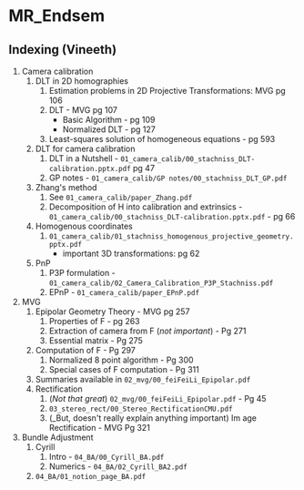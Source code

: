 # MR_Endsem

## Indexing (Vineeth)

1. Camera calibration
    1. DLT in 2D homographies
        1. Estimation problems in 2D Projective Transformations: MVG pg 106
        2. DLT - MVG pg 107
            - Basic Algorithm - pg 109
            - Normalized DLT - pg 127
        3. Least-squares solution of homogeneous equations - pg 593
    2. DLT for camera calibration
        1. DLT in a Nutshell - `01_camera_calib/00_stachniss_DLT-calibration.pptx.pdf` pg 47
        2. GP notes - `01_camera_calib/GP notes/00_stachniss_DLT_GP.pdf`
    3. Zhang's method
        1. See `01_camera_calib/paper_Zhang.pdf`
        2. Decomposition of H into calibration and extrinsics - `01_camera_calib/00_stachniss_DLT-calibration.pptx.pdf` - pg 66
    4. Homogenous coordinates
        1. `01_camera_calib/01_stachniss_homogenous_projective_geometry.pptx.pdf`
            - important 3D transformations: pg 62
    5. PnP
        1. P3P formulation - `01_camera_calib/02_Camera_Calibration_P3P_Stachniss.pdf`
        2. EPnP - `01_camera_calib/paper_EPnP.pdf`
2. MVG
    1. Epipolar Geometry Theory - MVG pg 257
        1. Properties of F - pg 263
        2. Extraction of camera from F (_not important_) - Pg 271
        3. Essential matrix - Pg 275
    2. Computation of F - Pg 297
        1. Normalized 8 point algorithm - Pg 300
        2. Special cases of F computation - Pg 311
    3. Summaries available in `02_mvg/00_feiFeiLi_Epipolar.pdf`
    4. Rectification
        1. (_Not that great_) `02_mvg/00_feiFeiLi_Epipolar.pdf` - Pg 45
        2. `03_stereo_rect/00_Stereo_RectificationCMU.pdf`
        3. (_But, doesn't really explain anything important) Im age Rectification - MVG Pg 321
3. Bundle Adjustment
    1. Cyrill
        1. Intro - `04_BA/00_Cyrill_BA.pdf`
        2. Numerics - `04_BA/02_Cyrill_BA2.pdf`
    2. `04_BA/01_notion_page_BA.pdf`
